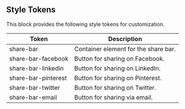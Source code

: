## Style Tokens

This block provides the following style tokens for customization.

| **Token**           | **Description**                      |
| ------------------- | ------------------------------------ |
| share-bar           | Container element for the share bar. |
| share-bar-facebook  | Button for sharing on Facebook.      |
| share-bar-linkedin  | Button for sharing on LinkedIn.      |
| share-bar-pinterest | Button for sharing on Pinterest.     |
| share-bar-twitter   | Button for sharing on Twitter.       |
| share-bar-email     | Button for sharing via email.        |
